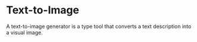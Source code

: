 # Text-to-Image
A text-to-image generator is a type tool that converts a text description into a visual image.

